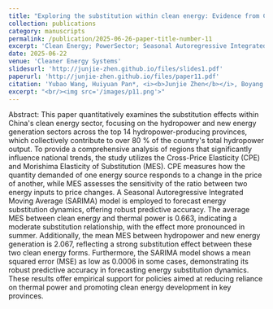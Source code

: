 ```yaml
---
title: "Exploring the substitution within clean energy: Evidence from China's top 14 hydropower provinces"
collection: publications
category: manuscripts
permalink: /publication/2025-06-26-paper-title-number-11
excerpt: 'Clean Energy; PowerSector; Seasonal Autoregressive Integrated Moving Average (SARIMA); Substitution Effect'
date: 2025-06-22
venue: 'Cleaner Energy Systems'
slidesurl: 'http://junjie-zhen.github.io/files/slides1.pdf'
paperurl: 'http://junjie-zhen.github.io/files/paper11.pdf'
citation: 'Yubao Wang, Huiyuan Pan*, <i><b>Junjie Zhen</b></i>, Boyang Xu. (2024). &quot;Exploring the substitution within clean energy: Evidence from China's top 14 hydropower provinces.&quot; <i>Cleaner Energy Systems</i>.  https://doi.org/10.1016/j.cles.2024.100152'
excerpt: "<br/><img src='/images/p11.png'>"
---
```


Abstract: This paper quantitatively examines the substitution effects within China's clean energy sector, focusing on the hydropower and new energy generation sectors across the top 14 hydropower-producing provinces, which collectively contribute to over 80 % of the country's total hydropower output. To provide a comprehensive analysis of regions that significantly influence national trends, the study utilizes the Cross-Price Elasticity (CPE) and Morishima Elasticity of Substitution (MES). CPE measures how the quantity demanded of one energy source responds to a change in the price of another, while MES assesses the sensitivity of the ratio between two energy inputs to price changes. A Seasonal Autoregressive Integrated Moving Average (SARIMA) model is employed to forecast energy substitution dynamics, offering robust predictive accuracy. The average MES between clean energy and thermal power is 0.663, indicating a moderate substitution relationship, with the effect more pronounced in summer. Additionally, the mean MES between hydropower and new energy generation is 2.067, reflecting a strong substitution effect between these two clean energy forms. Furthermore, the SARIMA model shows a mean squared error (MSE) as low as 0.0006 in some cases, demonstrating its robust predictive accuracy in forecasting energy substitution dynamics. These results offer empirical support for policies aimed at reducing reliance on thermal power and promoting clean energy development in key provinces.
